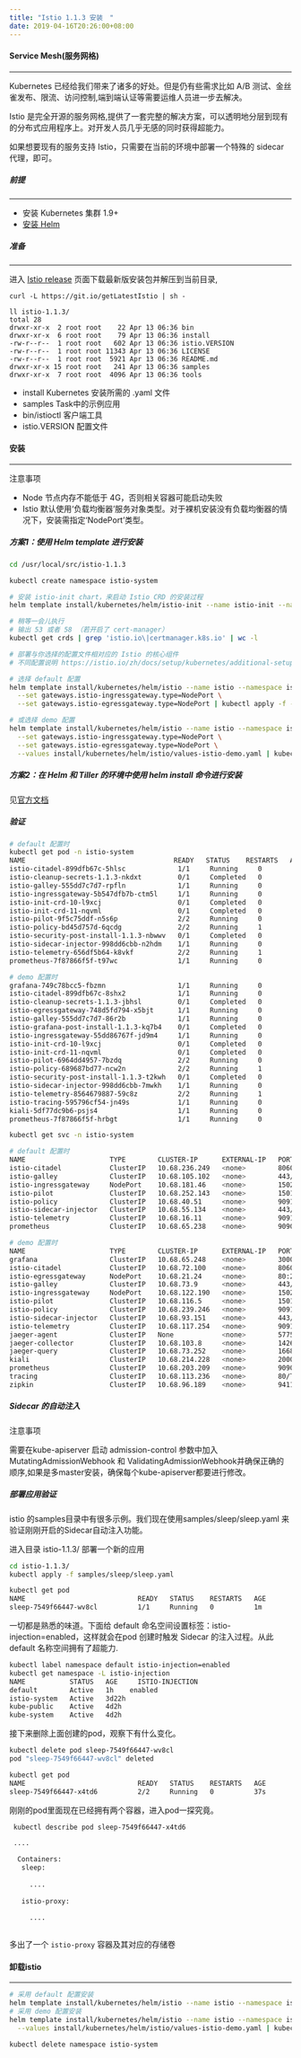 ```yaml
---
title: "Istio 1.1.3 安装　"
date: 2019-04-16T20:26:00+08:00
---
```


#### Service Mesh(服务网格)  

--- 
Kubernetes 已经给我们带来了诸多的好处。但是仍有些需求比如 A/B 测试、金丝雀发布、限流、访问控制,端到端认证等需要运维人员进一步去解决。

Istio 是完全开源的服务网格,提供了一套完整的解决方案，可以透明地分层到现有的分布式应用程序上。对开发人员几乎无感的同时获得超能力。

如果想要现有的服务支持 Istio，只需要在当前的环境中部署一个特殊的 sidecar 代理，即可。

##### 前提   

---- 

- 安装 Kubernetes 集群 1.9+ 
- [安装 Helm](./helm.md)   

##### 准备

---- 

进入 [Istio release](https://github.com/istio/istio/releases) 页面下载最新版安装包并解压到当前目录,

```
curl -L https://git.io/getLatestIstio | sh -

ll istio-1.1.3/
total 28
drwxr-xr-x  2 root root    22 Apr 13 06:36 bin
drwxr-xr-x  6 root root    79 Apr 13 06:36 install
-rw-r--r--  1 root root   602 Apr 13 06:36 istio.VERSION
-rw-r--r--  1 root root 11343 Apr 13 06:36 LICENSE
-rw-r--r--  1 root root  5921 Apr 13 06:36 README.md
drwxr-xr-x 15 root root   241 Apr 13 06:36 samples
drwxr-xr-x  7 root root  4096 Apr 13 06:36 tools
```
- install  Kubernetes 安装所需的 .yaml 文件
- samples  Task中的示例应用
- bin/istioctl 客户端工具
- istio.VERSION 配置文件

#### 安装 
---- 

注意事项

- Node 节点内存不能低于 4G，否则相关容器可能启动失败  
- Istio 默认使用‘负载均衡器’服务对象类型。对于裸机安装没有负载均衡器的情况下，安装需指定‘NodePort’类型。


##### 方案1：使用 Helm template 进行安装

```bash
cd /usr/local/src/istio-1.1.3

kubectl create namespace istio-system

# 安装 istio-init chart，来启动 Istio CRD 的安装过程
helm template install/kubernetes/helm/istio-init --name istio-init --namespace istio-system --set gateways.istio-ingressgateway.type=NodePort --set gateways.istio-egressgateway.type=NodePort | kubectl apply -f -

# 稍等一会儿执行
# 输出 53 或者 58 （若开启了 cert-manager）
kubectl get crds | grep 'istio.io\|certmanager.k8s.io' | wc -l

# 部署与你选择的配置文件相对应的 Istio 的核心组件
# 不同配置说明 https://istio.io/zh/docs/setup/kubernetes/additional-setup/config-profiles/

# 选择 default 配置
helm template install/kubernetes/helm/istio --name istio --namespace istio-system \
  --set gateways.istio-ingressgateway.type=NodePort \
  --set gateways.istio-egressgateway.type=NodePort | kubectl apply -f -

# 或选择 demo 配置
helm template install/kubernetes/helm/istio --name istio --namespace istio-system \
  --set gateways.istio-ingressgateway.type=NodePort \
  --set gateways.istio-egressgateway.type=NodePort \
  --values install/kubernetes/helm/istio/values-istio-demo.yaml | kubectl apply -f -
```

##### 方案2：在 Helm 和 Tiller 的环境中使用 helm install 命令进行安装

见[官方文档](https://istio.io/zh/docs/setup/kubernetes/install/helm/#%E6%96%B9%E6%A1%88-2-%E5%9C%A8-helm-%E5%92%8C-tiller-%E7%9A%84%E7%8E%AF%E5%A2%83%E4%B8%AD%E4%BD%BF%E7%94%A8-helm-install-%E5%91%BD%E4%BB%A4%E8%BF%9B%E8%A1%8C%E5%AE%89%E8%A3%85)


##### 验证
```bash
# default 配置时
kubectl get pod -n istio-system
NAME                                     READY   STATUS    RESTARTS   AGE
istio-citadel-899dfb67c-5hlsc             1/1     Running     0          49s
istio-cleanup-secrets-1.1.3-nkdxt         0/1     Completed   0          50s
istio-galley-555dd7c7d7-rpfln             1/1     Running     0          49s
istio-ingressgateway-5b547dfb7b-ctm5l     1/1     Running     0          49s
istio-init-crd-10-l9xcj                   0/1     Completed   0          66s
istio-init-crd-11-nqvml                   0/1     Completed   0          66s
istio-pilot-9f5c75ddf-n5s6p               2/2     Running     0          49s
istio-policy-bd45d757d-6qcdg              2/2     Running     1          49s
istio-security-post-install-1.1.3-nbwwv   0/1     Completed   0          50s
istio-sidecar-injector-998dd6cbb-n2hdm    1/1     Running     0          49s
istio-telemetry-656df5b64-k8vkf           2/2     Running     1          49s
prometheus-7f87866f5f-t97wc               1/1     Running     0          49s

# demo 配置时
grafana-749c78bcc5-fbzmn                  1/1     Running     0          101s
istio-citadel-899dfb67c-8shx2             1/1     Running     0          100s
istio-cleanup-secrets-1.1.3-jbhsl         0/1     Completed   0          102s
istio-egressgateway-748d5fd794-x5bjt      1/1     Running     0          101s
istio-galley-555dd7c7d7-86r2b             1/1     Running     0          101s
istio-grafana-post-install-1.1.3-kq7b4    0/1     Completed   0          103s
istio-ingressgateway-55dd86767f-jd9m4     1/1     Running     0          101s
istio-init-crd-10-l9xcj                   0/1     Completed   0          16m
istio-init-crd-11-nqvml                   0/1     Completed   0          16m
istio-pilot-6964dd4957-7bzdq              2/2     Running     0          101s
istio-policy-689687bd77-ncw2n             2/2     Running     1          101s
istio-security-post-install-1.1.3-t2kwh   0/1     Completed   0          102s
istio-sidecar-injector-998dd6cbb-7mwkh    1/1     Running     0          100s
istio-telemetry-8564679887-59c8z          2/2     Running     1          101s
istio-tracing-595796cf54-jn49s            1/1     Running     0          100s
kiali-5df77dc9b6-psjs4                    1/1     Running     0          101s
prometheus-7f87866f5f-hrbgt               1/1     Running     0          100s

```

```bash
kubectl get svc -n istio-system

# default 配置时
NAME                     TYPE        CLUSTER-IP      EXTERNAL-IP   PORT(S)                        AGE
istio-citadel            ClusterIP   10.68.236.249   <none>        8060/TCP,15014/TCP             75s
istio-galley             ClusterIP   10.68.105.102   <none>        443/TCP,15014/TCP,9901/TCP     75s
istio-ingressgateway     NodePort    10.68.181.46    <none>        15020:32761/TCP,80:31380/TCP,443:31390/TCP,31400:31400/TCP,15029:33185/TCP,15030:20745/TCP,15031:36208/TCP,15032:34095/TCP,15443:36244/TCP   75s
istio-pilot              ClusterIP   10.68.252.143   <none>        15010/TCP,15011/TCP,8080/TCP,15014/TCP   75s
istio-policy             ClusterIP   10.68.40.51     <none>        9091/TCP,15004/TCP,15014/TCP   75s
istio-sidecar-injector   ClusterIP   10.68.55.134    <none>        443/TCP                        74s
istio-telemetry          ClusterIP   10.68.16.11     <none>        9091/TCP,15004/TCP,15014/TCP,42422/TCP       75s
prometheus               ClusterIP   10.68.65.238    <none>        9090/TCP                       75s

# demo 配置时
NAME                     TYPE        CLUSTER-IP      EXTERNAL-IP   PORT(S)                        AGE
grafana                  ClusterIP   10.68.65.248    <none>        3000/TCP                       2m27s
istio-citadel            ClusterIP   10.68.72.100    <none>        8060/TCP,15014/TCP             2m26s
istio-egressgateway      NodePort    10.68.21.24     <none>        80:26775/TCP,443:28249/TCP,15443:38494/TCP  2m27s
istio-galley             ClusterIP   10.68.73.9      <none>        443/TCP,15014/TCP,9901/TCP     2m27s
istio-ingressgateway     NodePort    10.68.122.190   <none>        15020:39248/TCP,80:31380/TCP,443:31390/TCP,31400:31400/TCP,15029:33522/TCP,15030:26010/TCP,15031:27064/TCP,15032:32158/TCP,15443:30848/TCP   2m27s
istio-pilot              ClusterIP   10.68.116.5     <none>        15010/TCP,15011/TCP,8080/TCP,15014/TCP  2m26s
istio-policy             ClusterIP   10.68.239.246   <none>        9091/TCP,15004/TCP,15014/TCP   2m27s
istio-sidecar-injector   ClusterIP   10.68.93.151    <none>        443/TCP                        2m26s
istio-telemetry          ClusterIP   10.68.117.254   <none>        9091/TCP,15004/TCP,15014/TCP,42422/TCP  2m26s
jaeger-agent             ClusterIP   None            <none>        5775/UDP,6831/UDP,6832/UDP     2m25s
jaeger-collector         ClusterIP   10.68.103.8     <none>        14267/TCP,14268/TCP            2m26s
jaeger-query             ClusterIP   10.68.73.252    <none>        16686/TCP                      2m26s
kiali                    ClusterIP   10.68.214.228   <none>        20001/TCP                      2m27s
prometheus               ClusterIP   10.68.203.209   <none>        9090/TCP                       2m26s
tracing                  ClusterIP   10.68.113.236   <none>        80/TCP                         2m25s
zipkin                   ClusterIP   10.68.96.189    <none>        9411/TCP                       2m25s
```

##### Sidecar 的自动注入

注意事项

需要在kube-apiserver 启动 admission-control 参数中加入 MutatingAdmissionWebhook 和 ValidatingAdmissionWebhook并确保正确的顺序,如果是多master安装，确保每个kube-apiserver都要进行修改。


##### 部署应用验证

istio 的samples目录中有很多示例。我们现在使用samples/sleep/sleep.yaml 来验证刚刚开启的Sidecar自动注入功能。

进入目录 istio-1.1.3/ 部署一个新的应用

```bash
cd istio-1.1.3/
kubectl apply -f samples/sleep/sleep.yaml

kubectl get pod 
NAME                            READY   STATUS    RESTARTS   AGE
sleep-7549f66447-wv8cl          1/1     Running   0          1m
```

一切都是熟悉的味道。下面给 default 命名空间设置标签：istio-injection=enabled，这样就会在pod 创建时触发 Sidecar 的注入过程。从此default 名称空间拥有了超能力.

```bash
kubectl label namespace default istio-injection=enabled
kubectl get namespace -L istio-injection
NAME           STATUS   AGE     ISTIO-INJECTION
default        Active   1h    enabled
istio-system   Active   3d22h   
kube-public    Active   4d2h    
kube-system    Active   4d2h
```
接下来删除上面创建的pod，观察下有什么变化。

```bash
kubectl delete pod sleep-7549f66447-wv8cl
pod "sleep-7549f66447-wv8cl" deleted

kubectl get pod 
NAME                            READY   STATUS    RESTARTS   AGE
sleep-7549f66447-x4td6          2/2     Running   0          37s
```

刚刚的pod里面现在已经拥有两个容器，进入pod一探究竟。
```bash
 kubectl describe pod sleep-7549f66447-x4td6

 ....

  Containers:
   sleep:
   
     .... 
   
   istio-proxy:
 
     ....
    
```
多出了一个 `istio-proxy` 容器及其对应的存储卷


#### 卸载istio 

---

```bash
# 采用 default 配置安装
helm template install/kubernetes/helm/istio --name istio --namespace istio-system | kubectl delete -f -
# 采用 demo 配置安装
helm template install/kubernetes/helm/istio --name istio --namespace istio-system \
  --values install/kubernetes/helm/istio/values-istio-demo.yaml | kubectl delete -f -

kubectl delete namespace istio-system
```
